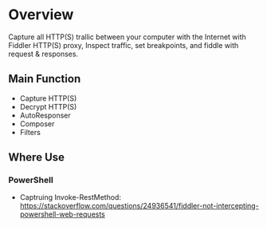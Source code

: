 # Overview
Capture all HTTP(S) trallic between your computer with the Internet with Fiddler HTTP(S) proxy, Inspect traffic, set breakpoints, and fiddle with request & responses.

## Main Function
+ Capture HTTP(S)
+ Decrypt HTTP(S)
+ AutoResponser
+ Composer
+ Filters

## Where Use
### PowerShell
+ Captruing Invoke-RestMethod: https://stackoverflow.com/questions/24936541/fiddler-not-intercepting-powershell-web-requests

